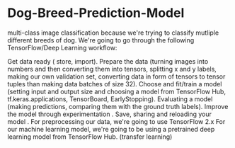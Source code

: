 # Dog-Breed-Prediction-Model
multi-class image classification  because we're trying to classify mutliple different breeds of dog.
We're going to go through the following TensorFlow/Deep Learning workflow:

Get data ready ( store, import).
Prepare the data (turning images into numbers and then converting them into tensors, splitting x and y labels, making our own validation set, converting data in form of tensors to tensor tuples than making data batches of size 32).
Choose and fit/train a model (setting input and output size and choosing a model from TensorFlow Hub, tf.keras.applications, TensorBoard, EarlyStopping).
Evaluating a model (making predictions, comparing them with the ground truth labels).
Improve the model through experimentation .
Save, sharing and reloading your model .
For preprocessing our data, we're going to use TensorFlow 2.x
For our machine learning model, we're going to be using a pretrained deep learning model from TensorFlow Hub. (transfer learning)
